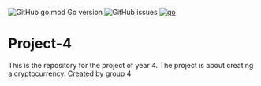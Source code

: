 ![GitHub go.mod Go version](https://img.shields.io/github/go-mod/go-version/YMHW-group-4/project-4-backend)
![GitHub issues](https://img.shields.io/github/issues/YMHW-group-4/project-4-backend)
[![go](https://github.com/YMHW-group-4/project-4-backend/actions/workflows/go.yml/badge.svg)](https://github.com/YMHW-group-4/project-4-backend/actions/workflows/go.yml)

# Project-4
This is the repository for the project of year 4. The project is about creating a cryptocurrency. Created by group 4
